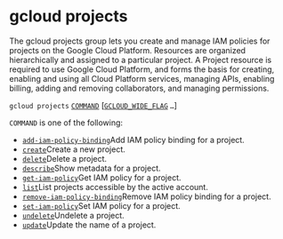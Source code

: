 # gcloud projects

The gcloud projects group lets you create and manage IAM policies for projects on the Google Cloud Platform. Resources are organized hierarchically and assigned to a particular project. A Project resource is required to use Google Cloud Platform, and forms the basis for creating, enabling and using all Cloud Platform services, managing APIs, enabling billing, adding and removing collaborators, and managing permissions.

`gcloud projects` [`COMMAND`](https://cloud.google.com/sdk/gcloud/reference/projects/#COMMAND) \[[`GCLOUD_WIDE_FLAG`](https://cloud.google.com/sdk/gcloud/reference/projects/#GCLOUD-WIDE-FLAGS) `…`\]

`COMMAND` is one of the following:

* [`add-iam-policy-binding`](https://cloud.google.com/sdk/gcloud/reference/projects/add-iam-policy-binding)Add IAM policy binding for a project.
* [`create`](https://cloud.google.com/sdk/gcloud/reference/projects/create)Create a new project.
* [`delete`](https://cloud.google.com/sdk/gcloud/reference/projects/delete)Delete a project.
* [`describe`](https://cloud.google.com/sdk/gcloud/reference/projects/describe)Show metadata for a project.
* [`get-iam-policy`](https://cloud.google.com/sdk/gcloud/reference/projects/get-iam-policy)Get IAM policy for a project.
* [`list`](https://cloud.google.com/sdk/gcloud/reference/projects/list)List projects accessible by the active account.
* [`remove-iam-policy-binding`](https://cloud.google.com/sdk/gcloud/reference/projects/remove-iam-policy-binding)Remove IAM policy binding for a project.
* [`set-iam-policy`](https://cloud.google.com/sdk/gcloud/reference/projects/set-iam-policy)Set IAM policy for a project.
* [`undelete`](https://cloud.google.com/sdk/gcloud/reference/projects/undelete)Undelete a project.
* [`update`](https://cloud.google.com/sdk/gcloud/reference/projects/update)Update the name of a project.



